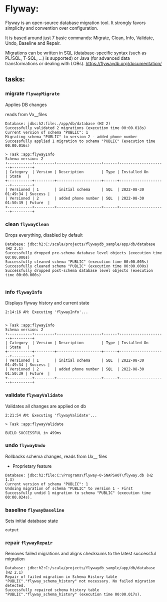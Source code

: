 # Flyway:
Flyway is an open-source database migration tool. It strongly favors simplicity and convention over configuration.

It is based around just 7 basic commands: Migrate, Clean, Info, Validate, Undo, Baseline and Repair.

Migrations can be written in SQL (database-specific syntax (such as PL/SQL, T-SQL, ...) is supported) or Java (for advanced data transformations or dealing with LOBs).
https://flywaydb.org/documentation/

## tasks:

### migrate `flywayMigrate`

Applies DB changes

reads from Vx__files

```shell
Database: jdbc:h2:file:./app/db/database (H2 2)
Successfully validated 2 migrations (execution time 00:00.018s)
Current version of schema "PUBLIC": 1
Migrating schema "PUBLIC" to version 2 - added phone number
Successfully applied 1 migration to schema "PUBLIC" (execution time 00:00.016s)

> Task :app:flywayInfo
Schema version: 2
+-----------+---------+--------------------+------+---------------------+---------+
| Category  | Version | Description        | Type | Installed On        | State   |
+-----------+---------+--------------------+------+---------------------+---------+
| Versioned | 1       | initial schema     | SQL  | 2022-08-30 01:49:34 | Success |
| Versioned | 2       | added phone number | SQL  | 2022-08-30 01:50:39 | Future  |
+-----------+---------+--------------------+------+---------------------+---------+

```
### clean `flywayClean`

Drops everything, disabled by default

```shell
Database: jdbc:h2:C:/scala/projects/flywaydb_sample/app/db/database (H2 2.1)
Successfully dropped pre-schema database level objects (execution time 00:00.000s)
Successfully cleaned schema "PUBLIC" (execution time 00:00.005s)
Successfully cleaned schema "PUBLIC" (execution time 00:00.000s)
Successfully dropped post-schema database level objects (execution time 00:00.000s)


```
### info `flywayInfo`

Displays flyway history and current state

```shell
2:14:16 AM: Executing 'flywayInfo'...


> Task :app:flywayInfo
Schema version: 2
+-----------+---------+--------------------+------+---------------------+---------+
| Category  | Version | Description        | Type | Installed On        | State   |
+-----------+---------+--------------------+------+---------------------+---------+
| Versioned | 1       | initial schema     | SQL  | 2022-08-30 01:49:34 | Success |
| Versioned | 2       | added phone number | SQL  | 2022-08-30 01:50:39 | Future  |
+-----------+---------+--------------------+------+---------------------+---------+

```
### validate `flywayValidate`

Validates all changes are applied on db

```shell
2:21:54 AM: Executing 'flywayValidate'...

> Task :app:flywayValidate

BUILD SUCCESSFUL in 499ms

```
### undo `flywayUndo`

Rollbacks schema changes, reads from Ux__ files

* Proprietary  feature

```shell
Database: jdbc:h2:file:C:\Programs\flyway-0-SNAPSHOT\flyway.db (H2 1.3)
Current version of schema "PUBLIC": 1
Undoing migration of schema "PUBLIC" to version 1 - First
Successfully undid 1 migration to schema "PUBLIC" (execution time 00:00.024s).

```
### baseline `flywayBaseline`

Sets initial database state

```shell
output

```
### repair `flywayRepair`

Removes failed migrations and aligns checksums to the latest successful migration

```shell
Database: jdbc:h2:C:/scala/projects/flywaydb_sample/app/db/database (H2 2.1)
Repair of failed migration in Schema History table "PUBLIC"."flyway_schema_history" not necessary. No failed migration detected.
Successfully repaired schema history table "PUBLIC"."flyway_schema_history" (execution time 00:00.017s).


```